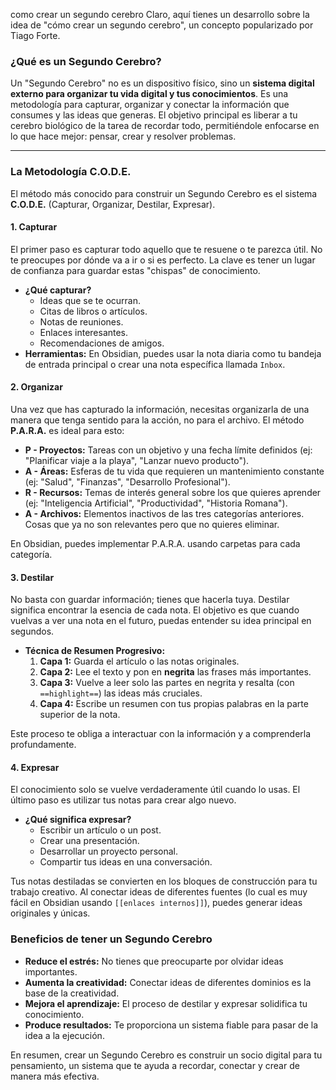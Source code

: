 como crear un segundo  cerebro Claro, aquí tienes un desarrollo sobre la idea de "cómo crear un segundo cerebro", un concepto popularizado por Tiago Forte.

### ¿Qué es un Segundo Cerebro?

Un "Segundo Cerebro" no es un dispositivo físico, sino un **sistema digital externo para organizar tu vida digital y tus conocimientos**. Es una metodología para capturar, organizar y conectar la información que consumes y las ideas que generas. El objetivo principal es liberar a tu cerebro biológico de la tarea de recordar todo, permitiéndole enfocarse en lo que hace mejor: pensar, crear y resolver problemas.

---

### La Metodología C.O.D.E.

El método más conocido para construir un Segundo Cerebro es el sistema **C.O.D.E.** (Capturar, Organizar, Destilar, Expresar).

#### 1. **C**apturar

El primer paso es capturar todo aquello que te resuene o te parezca útil. No te preocupes por dónde va a ir o si es perfecto. La clave es tener un lugar de confianza para guardar estas "chispas" de conocimiento.

*   **¿Qué capturar?**
    *   Ideas que se te ocurran.
    *   Citas de libros o artículos.
    *   Notas de reuniones.
    *   Enlaces interesantes.
    *   Recomendaciones de amigos.
*   **Herramientas:** En Obsidian, puedes usar la nota diaria como tu bandeja de entrada principal o crear una nota específica llamada `Inbox`.

#### 2. **O**rganizar

Una vez que has capturado la información, necesitas organizarla de una manera que tenga sentido para la acción, no para el archivo. El método **P.A.R.A.** es ideal para esto:

*   **P - Proyectos:** Tareas con un objetivo y una fecha límite definidos (ej: "Planificar viaje a la playa", "Lanzar nuevo producto").
*   **A - Áreas:** Esferas de tu vida que requieren un mantenimiento constante (ej: "Salud", "Finanzas", "Desarrollo Profesional").
*   **R - Recursos:** Temas de interés general sobre los que quieres aprender (ej: "Inteligencia Artificial", "Productividad", "Historia Romana").
*   **A - Archivos:** Elementos inactivos de las tres categorías anteriores. Cosas que ya no son relevantes pero que no quieres eliminar.

En Obsidian, puedes implementar P.A.R.A. usando carpetas para cada categoría.

#### 3. **D**estilar

No basta con guardar información; tienes que hacerla tuya. Destilar significa encontrar la esencia de cada nota. El objetivo es que cuando vuelvas a ver una nota en el futuro, puedas entender su idea principal en segundos.

*   **Técnica de Resumen Progresivo:**
    1.  **Capa 1:** Guarda el artículo o las notas originales.
    2.  **Capa 2:** Lee el texto y pon en **negrita** las frases más importantes.
    3.  **Capa 3:** Vuelve a leer solo las partes en negrita y resalta (con `==highlight==`) las ideas más cruciales.
    4.  **Capa 4:** Escribe un resumen con tus propias palabras en la parte superior de la nota.

Este proceso te obliga a interactuar con la información y a comprenderla profundamente.

#### 4. **E**xpresar

El conocimiento solo se vuelve verdaderamente útil cuando lo usas. El último paso es utilizar tus notas para crear algo nuevo.

*   **¿Qué significa expresar?**
    *   Escribir un artículo o un post.
    *   Crear una presentación.
    *   Desarrollar un proyecto personal.
    *   Compartir tus ideas en una conversación.

Tus notas destiladas se convierten en los bloques de construcción para tu trabajo creativo. Al conectar ideas de diferentes fuentes (lo cual es muy fácil en Obsidian usando `[[enlaces internos]]`), puedes generar ideas originales y únicas.

### Beneficios de tener un Segundo Cerebro

*   **Reduce el estrés:** No tienes que preocuparte por olvidar ideas importantes.
*   **Aumenta la creatividad:** Conectar ideas de diferentes dominios es la base de la creatividad.
*   **Mejora el aprendizaje:** El proceso de destilar y expresar solidifica tu conocimiento.
*   **Produce resultados:** Te proporciona un sistema fiable para pasar de la idea a la ejecución.

En resumen, crear un Segundo Cerebro es construir un socio digital para tu pensamiento, un sistema que te ayuda a recordar, conectar y crear de manera más efectiva.